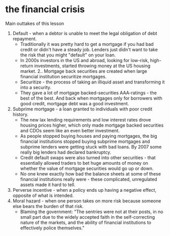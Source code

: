 # the financial crisis
Main outtakes of this lesson
1. Default - when a debtor is unable to meet the legal obligation of debt repayment.
    - Traditionally it was pretty hard to get a mortgage if you had bad credit or didn't have a steady job. Lenders just didn't want to take the risk that you might "default" on your loan.
    - In 2000s investors in the US and abroad, looking for low-risk, high-return investments, started throwing money at the US housing market.
2.. Mortgage back securities are created when large financial institution securitize mortgages.
    - Securitize - the process of taking an illiquid asset and transforming it into a security.
    - They gave a lot of mortgage backed-securities AAA-ratings - the best of the best. And back when mortgages only for borrowers with good credit, mortgage debt was a good investment.
3. Subprime mortgage - a loan granted to individuals with poor credit history.
    - The new lax lending requirements and low interest rates drove housing prices higher, which only made mortgage backed securities and CDOs seem like an even better investment.
    - As people stopped buying houses and paying mortgages, the big financial institutions stopped buying subprime mortgages and subprime lenders were getting stuck with bad loans. By 2007 some really big lenders had declared bankruptcy.
    - Credit default swaps were also turned into other securities - that essentially allowed traders to bet huge amounts of money on whether the value of mortgage securities would go up or down.
    - No one knew exactly how bad the balance sheets at some of these financial institutions really were - these complicated, unregulated assets made it hard to tell.
4. Perverse incentive - when a policy ends up having a negative effect, opposite of what is intended.
5. Moral hazard - when one person takes on more risk because someone else bears the burden of that risk.
    - Blaming the government: "The sentries were not at their posts, in no small part due to the widely accepted faith in the self-correcting nature of the markets, and the ability of financial institutions to effectively police themselves."
